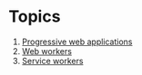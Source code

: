 # Topics

1) [Progressive web applications](https://www.youtube.com/watch?v=ZGvq3_e4awY)
2) [Web workers](https://developer.mozilla.org/en-US/docs/Web/API/Web_Workers_API)
3) [Service workers](https://www.youtube.com/watch?v=ksXwaWHCW6k)

